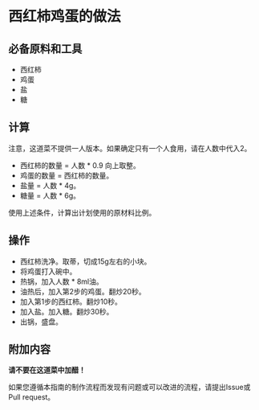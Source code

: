 # 西红柿鸡蛋的做法

## 必备原料和工具

* 西红柿
* 鸡蛋
* 盐
* 糖

## 计算

注意，这道菜不提供一人版本。如果确定只有一个人食用，请在人数中代入2。

* 西红柿的数量 = 人数 * 0.9 向上取整。
* 鸡蛋的数量 = 西红柿的数量。
* 盐量 = 人数 * 4g。
* 糖量 = 人数 * 6g。

使用上述条件，计算出计划使用的原材料比例。

## 操作

* 西红柿洗净。取蒂，切成15g左右的小块。
* 将鸡蛋打入碗中。
* 热锅，加入人数 * 8ml油。
* 油热后，加入第2步的鸡蛋。翻炒20秒。
* 加入第1步的西红柿。翻炒10秒。
* 加入盐。加入糖。翻炒30秒。
* 出锅，盛盘。

## 附加内容

**请不要在这道菜中加醋！**

如果您遵循本指南的制作流程而发现有问题或可以改进的流程，请提出Issue或Pull request。
